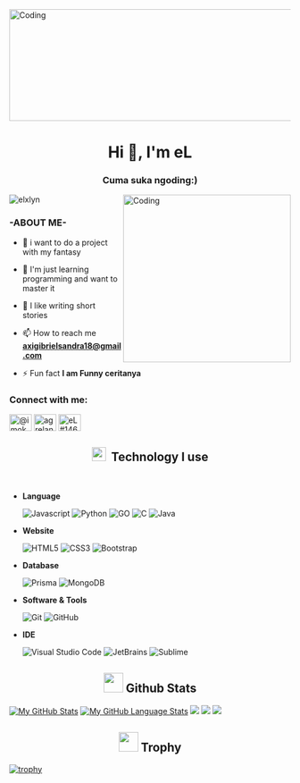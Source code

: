 <img align="center" alt="Coding" width="1000" height="200" src="https://media.tenor.com/FUuj2aFK3MIAAAAd/idleglance-amv.gif">
<h1 align="center">Hi 👋, I'm eL</h1>
<h3 align="center">Cuma suka ngoding:)</h3>
<img align="right" alt="Coding" width="300" src="https://tse4.mm.bing.net/th?id=OIP.Cn69B_9_3HioBS-imZ3_RAHaIx&pid=Api&P=0">

<p align="left"> <img src="https://komarev.com/ghpvc/?username=elxlyn&label=Profile%20views&color=0e75b6&style=flat" alt="elxlyn" /> </p>

<h3 align="left">-ABOUT ME-</h3>

- 🔭 i want to do a project with my fantasy

- 🌱 I'm just learning programming and want to master it

- 💬 I like writing short stories

- 📫 How to reach me **axigibrielsandra18@gmail.com**

- ⚡ Fun fact **I am Funny ceritanya**

<h3 align="left">Connect with me:</h3>
<p align="left">
<a href="https://twitter.com/@imokeyyy_" target="blank"><img align="center" src="https://raw.githubusercontent.com/rahuldkjain/github-profile-readme-generator/master/src/images/icons/Social/twitter.svg" alt="@imokeyyy_" height="30" width="40" /></a>
<a href="https://instagram.com/agrelandra" target="blank"><img align="center" src="https://raw.githubusercontent.com/rahuldkjain/github-profile-readme-generator/master/src/images/icons/Social/instagram.svg" alt="agrelandra" height="30" width="40" /></a>
<a href="https://discord.gg/eL#1463" target="blank"><img align="center" src="https://raw.githubusercontent.com/rahuldkjain/github-profile-readme-generator/master/src/images/icons/Social/discord.svg" alt="eL#1463" height="30" width="40" /></a>
</p>
<h2 align="center"><img src="https://media0.giphy.com/media/7VzgMsB6FLCilwS30v/200w.webp?cid=ecf05e47xun0rjb0s3ipj3d10ff6i8o91vyin7kkn5vzwf8b&ep=v1_gifs_search&rid=200w.webp&ct=g" width="25px">&nbsp;&nbsp;<b>Technology I use</b></h2>
<br>

- **Language**

   ![Javascript](https://img.shields.io/badge/JavaScript-323330?style=for-the-badge&logo=javascript&logoColor=F7DF1E)
   ![Python](https://img.shields.io/badge/Python-FFD43B?style=for-the-badge&logo=python&logoColor=blue)
   ![GO](https://img.shields.io/badge/Go-00ADD8?style=for-the-badge&logo=go&logoColor=white)
   ![C](https://img.shields.io/badge/C++-00599C?style=for-the-badge&logo=cplusplus&logoColor=white)
   ![Java](https://img.shields.io/badge/Java-e4000a?style=for-the-badge&logo=openjdk&logoColor=white)

- **Website**

   ![HTML5](https://img.shields.io/badge/HTML5-E34F26?style=for-the-badge&logo=html5&logoColor=white)
   ![CSS3](https://img.shields.io/badge/CSS3-1572B6?style=for-the-badge&logo=css3&logoColor=white)
   ![Bootstrap](https://img.shields.io/badge/Bootstrap-563D7C?style=for-the-badge&logo=bootstrap&logoColor=white)

- **Database**

   ![Prisma](https://img.shields.io/badge/Prisma-0b0045?style=for-the-badge&logo=prisma&logoColor=white)
   ![MongoDB](https://img.shields.io/badge/MongoDB-2e2d2b?style=for-the-badge&logo=mongodb&logoColor=green)

- **Software & Tools**

   ![Git](https://img.shields.io/badge/git-F6F6F6.svg?style=for-the-badge&logo=git&logoColor=orange)
   ![GitHub](https://img.shields.io/badge/GitHub-020202.svg?style=for-the-badge&logo=github&logoColor=white)

- **IDE**

   ![Visual Studio Code](https://img.shields.io/badge/Visual%20Studio%20Code-0078D7.svg?style=for-the-badge&logo=visual-studio-code&logoColor=white)
   ![JetBrains](https://img.shields.io/badge/JetBrains-FFA500.svg?style=for-the-badge&logo=jetbrains&logoColor=white)
   ![Sublime](https://img.shields.io/badge/Sublime-202124.svg?style=for-the-badge&logo=sublime-text&logoColor=orange)

<h2 align="center"><img src="https://media.tenor.com/F7Y9A0SWAUcAAAAj/goal-circle.gif" width="35px"/><b> Github Stats </b></h2>

[![My GitHub Stats](https://github-readme-stats.vercel.app/api/?username=eLxZynn&count_private=true&theme=tokyonight&showicons=true)]()
[![My GitHub Language Stats](https://github-readme-stats.vercel.app/api/top-langs/?username=jasongaylord&langs_count=5&theme=tokyonight)]()
[![](https://raw.githubusercontent.com/eLxZynn/github-profile-summary-cards-example/master/profile-summary-card-output/vue/2-most-commit-language.svg)](https://github.com/eLxZynn/github-profile-summary-cards)
[![](https://raw.githubusercontent.com/eLxZynn/github-profile-summary-cards-example/master/profile-summary-card-output/vue/3-stats.svg)](https://github.com/eLxZynn/github-profile-summary-cards) 
[![](https://raw.githubusercontent.com/eLxZynn/github-profile-summary-cards-example/master/profile-summary-card-output/vue/4-productive-time.svg)](https://github.com/eLxZynn/github-profile-summary-cards)

<h2 align="center"><img src="https://media.tenor.com/1qOzjm8V_WEAAAAj/hrh-trophy.gif"width="35px"/><b> Trophy </b></h2>

[![trophy](https://github-profile-trophy.vercel.app/?username=ryo-ma&theme=onedark)](https://github.com/ryo-ma/github-profile-trophy)
